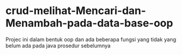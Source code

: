 # crud-melihat-Mencari-dan-Menambah-pada-data-base-oop
Projec ini dalam bentuk oop dan ada beberapa fungsi yang tidak yang belum ada pada java prosedur sebelumnya

